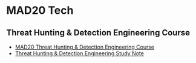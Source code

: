# MAD20 Tech

## Threat Hunting & Detection Engineering Course

* [MAD20 Threat Hunting & Detection Engineering Course](https://youtube.com/playlist?list=PLV8L5Bdyqd-59WqVPBGOEB7REdBpIAZfR&si=pLiwtpO7SA8g1spw)
* [Threat Hunting & Detection Engineering Study Note](https://github.com/SEUNGHO-Y00/PersonalStudy/blob/main/MAD20Tech/ThreatHunting&DetectionEngineering/README.md)

